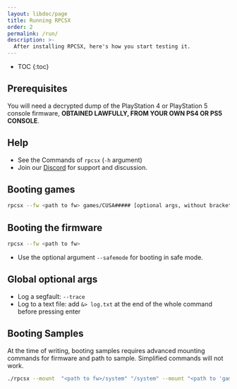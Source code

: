 ```yaml
---
layout: libdoc/page
title: Running RPCSX
order: 2
permalink: /run/
description: >-
  After installing RPCSX, here's how you start testing it.
---
```


- TOC
{:toc}

## Prerequisites

You will need a decrypted dump of the PlayStation 4 or PlayStation 5 console firmware, **OBTAINED LAWFULLY, FROM YOUR OWN PS4 OR PS5 CONSOLE**.

## Help

- See the Commands of `rpcsx` (`-h` argument)
- Join our [Discord](https://discord.com/invite/WEGamDwZnE) for support and discussion.

## Booting games

```sh
rpcsx --fw <path to fw> games/CUSA##### [optional args, without brackets]
```

## Booting the firmware

```sh
rpcsx --fw <path to fw>
```

- Use the optional argument `--safemode` for booting in safe mode.

## Global optional args

- Log a segfault: `--trace`
- Log to a text file: add `&> log.txt` at the end of the whole command before pressing enter

## Booting Samples

At the time of writing, booting samples requires advanced mounting commands for firmware and path to sample. Simplified commands will not work.

```sh
./rpcsx --mount  "<path to fw>/system" "/system" --mount "<path to 'game' root>" /app0 /app0/some-test-sample.elf [<args for test elf>...]
```
